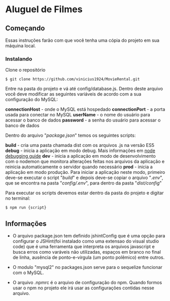 # Aluguel de Filmes

## Começando

Essas instruções farão com que você tenha uma cópia do projeto em sua máquina local.

### Instalando

Clone o repositório

```
$ git clone https://github.com/vinicius1924/MovieRental.git
```

Entre na pasta do projeto e vá até config/database.js. Dentro deste arquivo você deve modificar as seguintes variáveis de acordo com a sua configuração do MySQL:

**connectionHost** - onde o MySQL está hospedado
**connectionPort** - a porta usada para conectar no MySQL
**userName** - o nome do usuário para acessar o banco de dados
**password** - a senha do usuário para acessar o banco de dados

Dentro do arquivo "*package.json*" temos os seguintes scripts:

**build** - cria uma pasta chamada dist com os arquivos .js na versão ES5
**debug** - inicia a aplicação em modo debug. Mais informações em [node debugging guide](https://github.com/google/gson)
**dev** - inicia a aplicação em modo de desenvolvimento com o nodemon que monitora alterações feitas nos arquivos da aplicação e reinicia automaticamente o servidor quando necessário
**prod** - inicia a aplicação em modo produção. Para iniciar a aplicação neste modo, primeiro deve-se executar o script "*build*" e depois deve-se copiar o arquivo "*.env*", que se encontra na pasta "*config/.env*", para dentro da pasta "*dist/config*"

Para executar os scripts devemos estar dentro da pasta do projeto e digitar no terminal:

```bash
$ npm run {script}
```

## Informações
* O arquivo package.json tem definido jshintConfig que é uma opção para configurar o JSHint(foi instalado como uma extensao do visual studio code) que é uma ferramenta que interpreta os arquivos javascript e busca erros como varáveis não utilizadas, espaços em branco no final de linha, ausência de ponto-e-vírgula (um ponto polêmico) entre outros.

* O modulo "mysql2" no packages.json serve para o sequelize funcionar com o MySQL.

* O arquivo .npmrc é o arquivo de configuração do npm. Quando formos usar o npm no projeto ele irá usar as configurações contidas nesse arquivo.